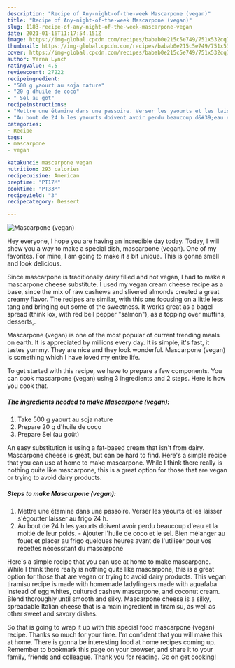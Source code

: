 ```yaml
---
description: "Recipe of Any-night-of-the-week Mascarpone (vegan)"
title: "Recipe of Any-night-of-the-week Mascarpone (vegan)"
slug: 1183-recipe-of-any-night-of-the-week-mascarpone-vegan
date: 2021-01-16T11:17:54.151Z
image: https://img-global.cpcdn.com/recipes/babab0e215c5e749/751x532cq70/mascarpone-vegan-photo-principale-de-la-recette.jpg
thumbnail: https://img-global.cpcdn.com/recipes/babab0e215c5e749/751x532cq70/mascarpone-vegan-photo-principale-de-la-recette.jpg
cover: https://img-global.cpcdn.com/recipes/babab0e215c5e749/751x532cq70/mascarpone-vegan-photo-principale-de-la-recette.jpg
author: Verna Lynch
ratingvalue: 4.5
reviewcount: 27222
recipeingredient:
- "500 g yaourt au soja nature"
- "20 g dhuile de coco"
- " Sel au got"
recipeinstructions:
- "Mettre une étamine dans une passoire. Verser les yaourts et les laisser s&#39;égoutter laisser au frigo 24 h."
- "Au bout de 24 h les yaourts doivent avoir perdu beaucoup d&#39;eau et la moitié de leur poids. Ajouter l&#39;huile de coco et le sel. Bien mélanger au fouet et placer au frigo quelques heures avant de l&#39;utiliser pour vos recettes nécessitant du mascarpone"
categories:
- Recipe
tags:
- mascarpone
- vegan

katakunci: mascarpone vegan 
nutrition: 293 calories
recipecuisine: American
preptime: "PT17M"
cooktime: "PT33M"
recipeyield: "3"
recipecategory: Dessert

---
```



![Mascarpone (vegan)](https://img-global.cpcdn.com/recipes/babab0e215c5e749/751x532cq70/mascarpone-vegan-photo-principale-de-la-recette.jpg)

Hey everyone, I hope you are having an incredible day today. Today, I will show you a way to make a special dish, mascarpone (vegan). One of my favorites. For mine, I am going to make it a bit unique. This is gonna smell and look delicious.

Since mascarpone is traditionally dairy filled and not vegan, I had to make a mascarpone cheese substitute. I used my vegan cream cheese recipe as a base, since the mix of raw cashews and slivered almonds created a great creamy flavor. The recipes are similar, with this one focusing on a little less tang and bringing out some of the sweetness. It works great as a bagel spread (think lox, with red bell pepper &#34;salmon&#34;), as a topping over muffins, desserts,.

Mascarpone (vegan) is one of the most popular of current trending meals on earth. It is appreciated by millions every day. It is simple, it's fast, it tastes yummy. They are nice and they look wonderful. Mascarpone (vegan) is something which I have loved my entire life.


To get started with this recipe, we have to prepare a few components. You can cook mascarpone (vegan) using 3 ingredients and 2 steps. Here is how you cook that.

<!--inarticleads1-->

##### The ingredients needed to make Mascarpone (vegan):

1. Take 500 g yaourt au soja nature
1. Prepare 20 g d&#39;huile de coco
1. Prepare  Sel (au goût)


An easy substitution is using a fat-based cream that isn&#39;t from dairy. Mascarpone cheese is great, but can be hard to find. Here&#39;s a simple recipe that you can use at home to make mascarpone. While I think there really is nothing quite like mascarpone, this is a great option for those that are vegan or trying to avoid dairy products. 

<!--inarticleads2-->

##### Steps to make Mascarpone (vegan):

1. Mettre une étamine dans une passoire. Verser les yaourts et les laisser s&#39;égoutter laisser au frigo 24 h.
1. Au bout de 24 h les yaourts doivent avoir perdu beaucoup d&#39;eau et la moitié de leur poids. - Ajouter l&#39;huile de coco et le sel. Bien mélanger au fouet et placer au frigo quelques heures avant de l&#39;utiliser pour vos recettes nécessitant du mascarpone


Here&#39;s a simple recipe that you can use at home to make mascarpone. While I think there really is nothing quite like mascarpone, this is a great option for those that are vegan or trying to avoid dairy products. This vegan tiramisu recipe is made with homemade ladyfingers made with aquafaba instead of egg whites, cultured cashew mascarpone, and coconut cream. Blend thoroughly until smooth and silky. Mascarpone cheese is a silky, spreadable Italian cheese that is a main ingredient in tiramisu, as well as other sweet and savory dishes. 

So that is going to wrap it up with this special food mascarpone (vegan) recipe. Thanks so much for your time. I'm confident that you will make this at home. There is gonna be interesting food at home recipes coming up. Remember to bookmark this page on your browser, and share it to your family, friends and colleague. Thank you for reading. Go on get cooking!
